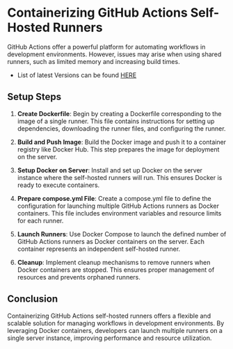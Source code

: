 # Containerizing GitHub Actions Self-Hosted Runners

GitHub Actions offer a powerful platform for automating workflows in development environments. However, issues may arise when using shared runners, such as limited memory and increasing build times. 

- List of latest Versions can be found [HERE](https://github.com/actions/runner/releases)

## Setup Steps

1. **Create Dockerfile**: Begin by creating a Dockerfile corresponding to the image of a single runner. This file contains instructions for setting up dependencies, downloading the runner files, and configuring the runner.

2. **Build and Push Image**: Build the Docker image and push it to a container registry like Docker Hub. This step prepares the image for deployment on the server.

3. **Setup Docker on Server**: Install and set up Docker on the server instance where the self-hosted runners will run. This ensures Docker is ready to execute containers.

4. **Prepare compose.yml File**: Create a compose.yml file to define the configuration for launching multiple GitHub Actions runners as Docker containers. This file includes environment variables and resource limits for each runner.

5. **Launch Runners**: Use Docker Compose to launch the defined number of GitHub Actions runners as Docker containers on the server. Each container represents an independent self-hosted runner.

6. **Cleanup**: Implement cleanup mechanisms to remove runners when Docker containers are stopped. This ensures proper management of resources and prevents orphaned runners.

## Conclusion

Containerizing GitHub Actions self-hosted runners offers a flexible and scalable solution for managing workflows in development environments. By leveraging Docker containers, developers can launch multiple runners on a single server instance, improving performance and resource utilization.

